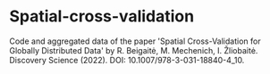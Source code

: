 # Spatial-cross-validation
Code and aggregated data of the paper 'Spatial Cross-Validation for Globally Distributed Data' by R. Beigaitė, M. Mechenich, I. Žliobaitė. Discovery Science (2022). DOI: 10.1007/978-3-031-18840-4_10.
